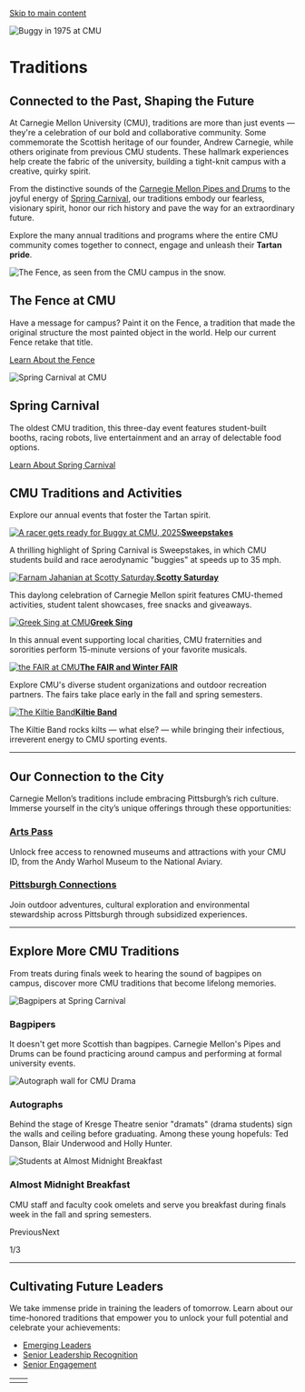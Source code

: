 [Skip to main content](https://www.cmu.edu/about/traditions#main-content)

![Buggy in 1975 at CMU](https://www.cmu.edu/sites/default/files/styles/large_hero_1920x1080/public/2025-05/1975.png.webp?itok=aBDDKIU6)

# Traditions

## Connected to the Past, Shaping the Future

At Carnegie Mellon University (CMU), traditions are more than just events — they're a celebration of our bold and collaborative community. Some commemorate the Scottish heritage of our founder, Andrew Carnegie, while others originate from previous CMU students. These hallmark experiences help create the fabric of the university, building a tight-knit campus with a creative, quirky spirit.

From the distinctive sounds of the [Carnegie Mellon Pipes and Drums](https://www.cmu.edu/student-affairs/dean/pipes/) to the joyful energy of [Spring Carnival](https://www.springcarnival.org/), our traditions embody our fearless, visionary spirit, honor our rich history and pave the way for an extraordinary future.

Explore the many annual traditions and programs where the entire CMU community comes together to connect, engage and unleash their **Tartan pride**.

![The Fence, as seen from the CMU campus in the snow. ](https://www.cmu.edu/sites/default/files/styles/large_box_800_x_600/public/2025-05/MC-240116A-Campus-Snow042.jpg.webp?itok=PsHhE6IY)

## The Fence at CMU

Have a message for campus? Paint it on the Fence, a tradition that made the original structure the most painted object in the world. Help our current Fence retake that title.

[Learn About the Fence](https://www.cmu.edu/stugov/fence/index.html)

![Spring Carnival at CMU](https://www.cmu.edu/sites/default/files/styles/large_box_800_x_600/public/2025-05/UA_AR_Carnival%20Midway%20and%20Booth%20Night_2016_0050.jpg.webp?itok=qe7HQ0MH)

## Spring Carnival

The oldest CMU tradition, this three-day event features student-built booths, racing robots, live entertainment and an array of delectable food options.

[Learn About Spring Carnival](https://www.cmu.edu/engage/alumni/events/campus/spring-carnival/index.html)

## CMU Traditions and Activities

Explore our annual events that foster the Tartan spirit.

[![A racer gets ready for Buggy at CMU, 2025](https://www.cmu.edu/sites/default/files/styles/large_testimonial_grid_384x256/public/2025-05/UA_230415A_Buggy_Finals_Booth183.jpeg.webp?itok=ez5hurtC)**Sweepstakes**](https://www.cmu.edu/buggy/)

A thrilling highlight of Spring Carnival is Sweepstakes, in which CMU students build and race aerodynamic "buggies" at speeds up to 35 mph.

[![Farnam Jahanian at Scotty Saturday. ](https://www.cmu.edu/sites/default/files/styles/large_testimonial_grid_384x256/public/2025-05/221015-Scotty-Saturday-035-SM.jpeg.webp?itok=fO8d-nl1)**Scotty Saturday**](https://www.cmu.edu/student-affairs/slice/traditions/scotty-saturday.html)

This daylong celebration of Carnegie Mellon spirit features CMU-themed activities, student talent showcases, free snacks and giveaways.

[![Greek Sing at CMU](https://www.cmu.edu/sites/default/files/styles/large_testimonial_grid_384x256/public/2025-05/240323A_Greek_Sing021.jpeg.webp?itok=hT2_Wv-B)**Greek Sing**](https://greeksing.com/)

In this annual event supporting local charities, CMU fraternities and sororities perform 15-minute versions of your favorite musicals.

[![the FAIR at CMU](https://www.cmu.edu/sites/default/files/styles/large_testimonial_grid_384x256/public/2025-05/thefair900x600.jpg.webp?itok=cAGrHPgK)**The FAIR and Winter FAIR**](https://www.cmu.edu/student-affairs/sit/traditions/fair.html)

Explore CMU's diverse student organizations and outdoor recreation partners. The fairs take place early in the fall and spring semesters.

[![The Kiltie Band](https://www.cmu.edu/sites/default/files/styles/large_testimonial_grid_384x256/public/2025-05/MC_191116B_Kiltie%20Band_0030.jpg.webp?itok=HpAvsbry)**Kiltie Band**](https://athletics.cmu.edu/athletics/kiltieband/index)

The Kiltie Band rocks kilts — what else? — while bringing their infectious, irreverent energy to CMU sporting events.

* * *

## Our Connection to the City

Carnegie Mellon’s traditions include embracing Pittsburgh’s rich culture. Immerse yourself in the city’s unique offerings through these opportunities:

### [Arts Pass](https://www.cmu.edu/student-affairs/slice/traditions/arts-pass.html)

Unlock free access to renowned museums and attractions with your CMU ID, from the Andy Warhol Museum to the National Aviary.

### [Pittsburgh Connections](https://www.cmu.edu/student-affairs/slice/traditions/pittsburgh.html)

Join outdoor adventures, cultural exploration and environmental stewardship across Pittsburgh through subsidized experiences.

* * *

## Explore More CMU Traditions

From treats during finals week to hearing the sound of bagpipes on campus, discover more CMU traditions that become lifelong memories.

![Bagpipers at Spring Carnival](https://www.cmu.edu/sites/default/files/styles/large_banner_1600x900/public/2025-05/1600MC_Carnival%20Opening%20Ceremonies_2017_MWH_041.jpeg.webp?itok=z-t-IDrv)

### Bagpipers

It doesn't get more Scottish than bagpipes. Carnegie Mellon's Pipes and Drums can be found practicing around campus and performing at formal university events.

![Autograph wall for CMU Drama](https://www.cmu.edu/sites/default/files/styles/large_banner_1600x900/public/2025-05/Screenshot%202025-05-15%20at%202.29.15%E2%80%AFPM.png.webp?itok=S2kX-a85)

### Autographs

Behind the stage of Kresge Theatre senior "dramats" (drama students) sign the walls and ceiling before graduating. Among these young hopefuls: Ted Danson, Blair Underwood and Holly Hunter.

![Students at Almost Midnight Breakfast](https://www.cmu.edu/sites/default/files/styles/large_banner_1600x900/public/2025-05/250429_Almost_Midnight_Breakfast137.jpg.webp?itok=pI9a-b45)

### Almost Midnight Breakfast

CMU staff and faculty cook omelets and serve you breakfast during finals week in the fall and spring semesters.

PreviousNext

1/3

* * *

## Cultivating Future Leaders

We take immense pride in training the leaders of tomorrow. Learn about our time-honored traditions that empower you to unlock your full potential and celebrate your achievements:

- [Emerging Leaders](https://www.cmu.edu/student-affairs/celd/leadership-development/emerging-leaders.html)
- [Senior Leadership Recognition](https://www.cmu.edu/student-affairs/slice/traditions/senior-leadership/index.html#slr)
- [Senior Engagement](https://www.cmu.edu/student-affairs/slice/traditions/senior/index.html)

|     |     |
| --- | --- |
|  |  |
